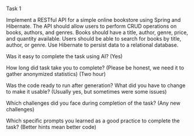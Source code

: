 Task 1

Implement a RESTful API for a simple online bookstore using Spring and Hibernate. The API should allow users to perform CRUD operations on books, authors, and genres. Books should have a title, author, genre, price, and quantity available. Users should be able to search for books by title, author, or genre. Use Hibernate to persist data to a relational database.

Was it easy to complete the task using AI? (Yes)

How long did task take you to complete? (Please be honest, we need it to gather anonymized statistics) (Two hour)

Was the code ready to run after generation? What did you have to change to make it usable? (Usually yes, but sometimes were some issues)

Which challenges did you face during completion of the task? (Any new challenges)

Which specific prompts you learned as a good practice to complete the task? (Better hints mean better code)